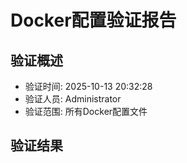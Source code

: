 # Docker配置验证报告

## 验证概述
- 验证时间: 2025-10-13 20:32:28
- 验证人员: Administrator
- 验证范围: 所有Docker配置文件

## 验证结果

